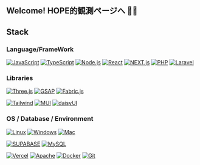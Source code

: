## Welcome! HOPE的観測ページへ :t-rex::boom: 

## Stack

### Language/FrameWork

[![JavaScript](https://img.shields.io/badge/JavaScript-black?style=for-the-badge&logo=javascript&logoColor=F7DF1E)](https://developer.mozilla.org/ja/docs/Web/JavaScript) [![TypeScript](https://img.shields.io/badge/TypeScript-3178C6?style=for-the-badge&logo=typescript&logoColor=white)](https://www.typescriptlang.org/) [![Node.js](https://img.shields.io/badge/Node.js-339933?style=for-the-badge&logo=Node.js&logoColor=white)](https://nodejs.org/) [![React](https://img.shields.io/badge/React-20232A?style=for-the-badge&logo=REACT)](https://ja.react.dev/) [![NEXT.js](https://img.shields.io/badge/NEXT-black?style=for-the-badge&logo=NEXT.js)](https://nextjs.org/) 
[![PHP](https://img.shields.io/badge/PHP-777BB4?style=for-the-badge&logo=php&logoColor=white)](https://www.php.net/) [![Laravel](https://img.shields.io/badge/Laravel-FF2D20?style=for-the-badge&logo=laravel&logoColor=white)](https://laravel.com/)

### Libraries
[![Three.js](https://img.shields.io/badge/Three.js-000000?style=for-the-badge&logo=three.js&logoColor=white)](https://threejs.org/) [![GSAP](https://img.shields.io/badge/GSAP-88CE02?style=for-the-badge&logo=gsap&logoColor=white)](https://greensock.com/gsap/) [![Fabric.js](https://img.shields.io/badge/Fabric.js-000000?style=for-the-badge&logo=fabric.js&logoColor=white)](http://fabricjs.com/) 

[![Tailwind](https://img.shields.io/badge/Tailwindcss-black?style=for-the-badge&logo=Tailwindcss)](https://tailwindcss.com/) [![MUI](https://img.shields.io/badge/MUI-007FFF?style=for-the-badge&logo=mui&logoColor=white)](https://mui.com/) [![daisyUI](https://img.shields.io/badge/daisyUI-5A0EF8?style=for-the-badge&logo=daisyui&logoColor=white)](https://daisyui.com/)

### OS / Database / Environment
[![Linux](https://img.shields.io/badge/Linux-FCC624?style=for-the-badge&logo=linux&logoColor=white)](https://www.linux.org/) [![Windows](https://img.shields.io/badge/Windows-0078D4?style=for-the-badge&logo=windows&logoColor=white)](https://www.microsoft.com/windows) [![Mac](https://img.shields.io/badge/Mac-000000?style=for-the-badge&logo=apple&logoColor=white)](https://www.apple.com/macos/)

[![SUPABASE](https://img.shields.io/badge/SUPABASE-black?style=for-the-badge&logo=SUPABASE)](https://supabase.com/) [![MySQL](https://img.shields.io/badge/MySQL-4479A1?style=for-the-badge&logo=mysql&logoColor=white)](https://www.mysql.com/)

[![Vercel](https://img.shields.io/badge/Vercel-000000?style=for-the-badge&logo=vercel&logoColor=white)](https://vercel.com/) [![Apache](https://img.shields.io/badge/Apache-D22128?style=for-the-badge&logo=apache&logoColor=white)](https://httpd.apache.org/)
[![Docker](https://img.shields.io/badge/Docker-2496ED?style=for-the-badge&logo=docker&logoColor=white)](https://www.docker.com/)
[![Git](https://img.shields.io/badge/Git-F05032?style=for-the-badge&logo=git&logoColor=white)](https://git-scm.com/) 
